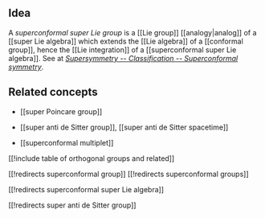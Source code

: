 
## Idea

A _superconformal super Lie group_ is a [[Lie group]] [[analogy|analog]] of a [[super Lie algebra]] which extends the [[Lie algebra]] of a [[conformal group]], hence the [[Lie integration]] of a [[superconformal super Lie algebra]]. See at _[Supersymmetry -- Classification -- Superconformal symmetry](supersymmetry#ClassificationSuperconformal)_.

## Related concepts

* [[super Poincare group]]

* [[super anti de Sitter group]], [[super anti de Sitter spacetime]]

* [[superconformal multiplet]]

[[!include table of orthogonal groups and related]]

[[!redirects superconformal group]]
[[!redirects superconformal groups]]


[[!redirects superconformal super Lie algebra]]

[[!redirects super anti de Sitter group]]